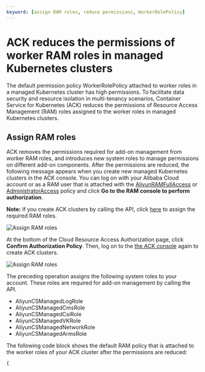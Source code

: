 ```yaml
---
keyword: [assign RAM roles, reduce permissions, WorkerRolePolicy]
---
```


# ACK reduces the permissions of worker RAM roles in managed Kubernetes clusters

The default permission policy WorkerRolePolicy attached to worker roles in a managed Kubernetes cluster has high permissions. To facilitate data security and resource isolation in multi-tenancy scenarios, Container Service for Kubernetes \(ACK\) reduces the permissions of Resource Access Management \(RAM\) roles assigned to the worker roles in managed Kubernetes clusters.

## Assign RAM roles

ACK removes the permissions required for add-on management from worker RAM roles, and introduces new system roles to manage permissions on different add-on components. After the permissions are reduced, the following message appears when you create new managed Kubernetes clusters in the ACK console. You can log on with your Alibaba Cloud account or as a RAM user that is attached with the [AliyunRAMFullAccess](https://ram.console.aliyun.com/policies/AliyunRAMFullAccess/System) or [AdministratorAccess](https://ram.console.aliyun.com/policies/AdministratorAccess/System) policy and click **Go to the RAM console to perform authorization**.

**Note:** If you create ACK clusters by calling the API, click [here](https://ur.alipay.com/1paTcxSWdAEW70GVH5TZiO) to assign the required RAM roles.

![Assign RAM roles](https://static-aliyun-doc.oss-accelerate.aliyuncs.com/assets/img/en-US/2836359951/p101447.png)

At the bottom of the Cloud Resource Access Authorization page, click **Confirm Authorization Policy**. Then, log on to the [the ACK console](https://cs.console.aliyun.com) again to create ACK clusters.

![Assign RAM roles](https://static-aliyun-doc.oss-accelerate.aliyuncs.com/assets/img/en-US/2836359951/p101452.png)

The preceding operation assigns the following system roles to your account. These roles are required for add-on management by calling the API.

-   AliyunCSManagedLogRole
-   AliyunCSManagedCmsRole
-   AliyunCSManagedCsiRole
-   AliyunCSManagedVKRole
-   AliyunCSManagedNetworkRole
-   AliyunCSManagedArmsRole

The following code block shows the default RAM policy that is attached to the worker roles of your ACK cluster after the permissions are reduced:

```
{

```

